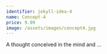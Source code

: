 ```yaml
---
identifier: jekyll-idea-4
name: Concept-4
price: 9.99
image: /assets/images/concept4.jpg
---
```

A thought conceived in the mind and ...
